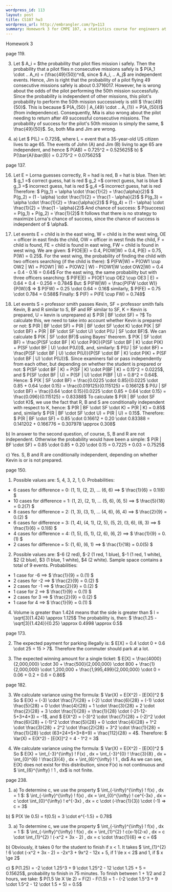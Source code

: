 ```yaml
--- 
wordpress_id: 113
layout: post
title: CS107 hw3
wordpress_url: http://embrangler.com/?p=113
summary: Homework 3 for CMPE 107, a statistics course for engineers at UC Santa Cruz.
---
```

Homework 3

page 119.

3) Let $ A_i = $the probability that pilot flies mission i safely.
Then the probability that a pilot flies n consecutive missions safely is $ P(A_1 \cdot .. A_n) = (\frac{49}{50})^n$, since $ A_i, .. A_j$ are independent events. Hence, Jim is right that the probability of a pilot flying 49 consecutive missions safely is about 0.3716017. However, he is wrong about the odds of the pilot performing the 50th mission successfully. Since the probability is independent of other missions, this pilot's probability to perform the 50th mission successively is still $ \frac{49}{50}$. This is because $ P(A_{50} | A_{49} \cdot .. A_{1}) = P(A_{50})$ (from independence). Consequently, Mia is also wrong about the pilot needing to return after 49 successful consecutive missions. The probability of success for the pilot's 50th mission is simply the same, $ \frac{49}{50}$. So, both Mia and Jim are wrong.

7) a) Let $ P(L) = 0.725$, where L = event that a 35-year-old US citizen lives to age 65. The events of John (A) and Jim (B) living to age 65 are independent, and hence $ P(AB) = 0.725^2 = 0.525625$
b) $ P(\bar{A}\bar{B}) = 0.275^2 = 0.075625$

page 137.

16) Let E = Lorna guesses correctly, R = had is red, B = hat is blue. Then let:
$ g_1 =$ correct guess, hat is red
$ g_2 =$ correct guess, hat is blue
$ g_3 =$ incorrect guess, hat is red
$ g_4 =$ incorrect guess, hat is red
Therefore:
$ P(g_1) = \alpha \cdot \frac{1}{2} = \frac{\alpha}{2}$
$ P(g_2) = (1 - \alpha) \cdot \frac{1}{2} = \frac{1 - \alpha}{2}$
$ P(g_3) = \alpha \cdot \frac{1}{2} = \frac{\alpha}{2}$
$ P(g_4) = (1 - \alpha) \cdot \frac{1}{2} = \frac{1 - \alpha}{2}$
And chance of success:
$ P(success) = P(g_1) + P(g_2) = \frac{1}{2}$
It follows that there is no strategy to maximize Lorna's chance of success, since the chance of success is independent of $ \alpha$.

17) Let events E = child is in the east wing, W = child is in the west wing, OE = officer in east finds the child, OW = officer in west finds the child, F = child is found, FE = child is found in east wing, FW = child is found in west wing. We are given:
$ P(OE|E) = 0.4, P(OW|W) = 0.4, P(E) = 0.75, P(W) = 0.25$.
For the west wing, the probability of finding the child with two officers searching (if the child is there):
$ P(FW|W) = P(OW1 \cup OW2 | W) = P(OW1 | W) + P(OW2 | W) - P(OW1|W \cdot OW2|W) = 0.4 + 0.4 - 0.16 = 0.64$
For the east wing, the same probability but with three officers searching:
$ P(FE|E) = P(OE1 \cup OE2 \cup OE3 | E) = 0.64 + 0.4 - 0.256 = 0.784$
But:
$ P(FW|W) = \frac{P(FW \cdot W)}{P(W)}$ => $ P(FW) = 0.25 \cdot 0.64 = 0.16$
similarly, $ P(FE) = 0.75 \cdot 0.784 = 0.588$
Finally:
$ P(F) = P(FE \cup FW) = 0.748$

19) Let events S = professor smith passes Kevin, SF = professor smith fails Kevin, B and R similar to S, BF and RF similar to SF, K = Kevin is prepared, U = kevin is unprepared
a) $ P(R | BF \cdot SF) = ?$
To calculate this, we need to take into account whether Kevin is prepared or not:
$ P(R | BF \cdot SF) = P(R | BF \cdot SF \cdot K) \cdot P(K | SF \cdot BF) + P(R | BF \cdot SF \cdot U) \cdot P(U | SF \cdot BF)$. We can calculate $ P(K | SF \cdot BF)$ using Bayes' theorem.
$ P(K | SF \cdot BF) = \frac{P(SF \cdot BF | K) \cdot P(K)}{P(SF \cdot BF | K) \cdot P(K) + P(SF \cdot BF | U) \cdot P(U)}$, and, similarly:
$ P(U | SF \cdot BF) = \frac{P(SF \cdot BF | U) \cdot P(U)}{P(SF \cdot BF | K) \cdot P(K) + P(SF \cdot BF | U) \cdot P(U)}$.
Since examiners fail or pass independently from each other, but depending on whether the student is prepared or not:
$ P(SF \cdot BF | K) = P(SF | K) \cdot P(BF | K) = 0.15^2 = 0.0225$, and
$ P(SF \cdot BF | U) = P(SF | U) \cdot P(BF | U) = 0.8^2 = 0.64$. Hence:
$ P(K | SF \cdot BF) = \frac{0.0225 \cdot 0.85}{0.0225 \cdot 0.85 + 0.64 \cdot 0.15} = \frac{0.019125}{0.115125} = 0.16612$
$ P(U | SF \cdot BF) = \frac{0.64 \cdot 0.15}{0.0225 \cdot 0.85 + 0.64 \cdot 0.15} = \frac{0.096}{0.115125} = 0.83388$
To calculate $ P(R | BF \cdot SF \cdot K)$, we use the fact that R, B and S are conditionally independent with respect to K, hence:
$ P(R | BF \cdot SF \cdot K) = P(R | K) = 0.85$ and, similarly
$ P(R | BF \cdot SF \cdot U) = P(R | U) = 0.15$.
Therefore:
$ P(R | BF \cdot SF) = 0.85 \cdot 0.16612 + 0.20 \cdot 0.83388 = 0.141202 + 0.166776 = 0.307978 \approx 0.308$

b) In answer to the second question, of course, S, B and R are not independent. Otherwise the probability would have been a simple:
$ P(R | BF \cdot SF) = 0.85 \cdot 0.85 + 0.20 \cdot 0.15 = 0.7225 + 0.03 = 0.7525$

c) Yes. S, B and R are conditionally independent, depending on whether Kevin is or is not prepared.


page 150.

1) Possible values are: 5, 4, 3, 2, 1, 0.
Probabilities:
* 6 cases for difference = 0: (1, 1), (2, 2), ... (6, 6) ==> $ \frac{1}{6} = 0.1(6) $
* 10 cases for difference = 1: (1, 2), (2, 1), ... (5, 6), (6, 5) ==> $ \frac{5}{18} = 0.2(7) $
* 8 cases for difference = 2: (1, 3), (3, 1), ... (4, 6), (6, 4) ==> $ \frac{2}{9} = 0.(2) $
* 6 cases for difference = 3: (1, 4), (4, 1), (2, 5), (5, 2), (3, 6), (6, 3) ==> $ \frac{1}{6} = 0.1(6) $
* 4 cases for difference = 4: (1, 5), (5, 1), (2, 6), (6, 2) ==> $ \frac{1}{9} = 0.(1) $
* 2 cases for difference = 5: (1, 6), (6, 1) ==> $ \frac{1}{18} = 0.0(5) $

2) Possible values are: $-6 (2 red), $-2 (1 red, 1 blue), $-1 (1 red, 1 white), $2 (2 blue), $3 (1 blue, 1 white), $4 (2 white). Sample space contains a total of 9 events.
Probabilities:
* 1 case for -6 ==> $ \frac{1}{9} = 0.(1) $
* 2 cases for -2 ==> $ \frac{2}{9} = 0.(2) $
* 2 cases for -1 ==> $ \frac{2}{9} = 0.(2) $
* 1 case for 2 ==> $ \frac{1}{9} = 0.(1) $
* 2 cases for 3 ==> $ \frac{2}{9} = 0.(2) $
* 1 case for 4 ==> $ \frac{1}{9} = 0.(1) $

4) Volume is greater than 1.424 means that the side is greater than $ l = \sqrt[3]{1.424} \approx 1.125$
The probability is, then:
$ \frac{1.25 - \sqrt[3]{1.424}}{0.25} \approx 0.4998 \approx 0.5$

page 173.

2) The expected payment for parking illegally is:
$ E[X] = 0.4 \cdot 0 + 0.6 \cdot 25 = 15 > 7$. Therefore the commuter should park at a lot.

3) The expected winning amount for a single ticket:
$ E[X] = \frac{4000}{2,000,000} \cdot 30 + \frac{500}{2,000,000} \cdot 800 + \frac{1}{2,000,000} \cdot 1,200,000 + \frac{1,995,499}{2,000,000} \cdot 0 = 0.06 + 0.2 + 0.6 = 0.86$


page 182.

3) We calculate variance using the formula: $ Var(X) = E(X^2) - [E(X)]^2 $
So $ E(X) = (-3) \cdot \frac{7}{28} + (-2) \cdot \frac{6}{28} + (-1) \cdot \frac{5}{28} + 0 \cdot \frac{4}{28} + 1 \cdot \frac{3}{28} + 2 \cdot \frac{2}{28} + 3 \cdot \frac{1}{28} = \frac{1}{28} \cdot (-21-12-5+3+4+3) = -1$, and
$ E(X^2) = (-3)^2 \cdot \frac{7}{28} + (-2)^2 \cdot \frac{6}{28} + (-1)^2 \cdot \frac{5}{28} + 0 \cdot \frac{4}{28} + 1^2 \cdot \frac{3}{28} + 2^2 \cdot \frac{2}{28} + 3^2 \cdot \frac{1}{28} = \frac{1}{28} \cdot (63+24+5+3+8+9) = \frac{112}{28} = 4$. Therefore:
$ Var(X) = E(X^2) - [E(X)]^2 = 4 - 1^2 = 3$

4) We calculate variance using the formula: $ Var(X) = E(X^2) - [E(X)]^2 $
So $ E(X) = \int_{-3}^{\infty} \! F(x) \, dx = \int_{-3}^{0} \! \frac{3}{8} \, dx + \int_{0}^{6} \! \frac{3}{4} \, dx + \int_{6}^{\infty} \! 1 \, dx$
As we can see, E(X) does not exist for this distribution, since F(x) is not continuous and $ \int_{6}^{\infty} \! 1 \, dx$ is not finite.

page 238.

1) a) To determine c, we use the property $ \int_{-\infty}^{\infty} \! f(x) \, dx = 1 $:
$ \int_{-\infty}^{\infty} \! f(x) \, dx = \int_{0}^{\infty} \! ce^{-3x} \, dx = c \cdot \int_{0}^{\infty} \! e^{-3x} \, dx = c \cdot (-\frac{1}{3}) \cdot (-1) => c = 3$

b) $ P(X \le 0.5) = f(0.5) = 3 \cdot e^{-1.5} = 0.78$

3) a) To determine c, we use the property $ \int_{-\infty}^{\infty} \! f(x) \, dx = 1 $:
$ \int_{-\infty}^{\infty} \! f(x) \, dx = \int_{1}^{2} \! c(x-1)(2-x) \, dx = c \cdot \int_{1}^{2} \! (-x^2 + 3x - 2) \, dx = c \cdot \frac{1}{6} => c = 6$

b) Obviously, it takes 0 for the student to finish if x < 1.
It takes $ \int_{1}^{2} \! 6 \cdot (-x^2 + 3x - 2) = -2x^3 + 9x^2 - 12x + 5, if 1 \le x < 2$ and 1, if $ x \ge 2$

c) $ P(1.25) = -2 \cdot 1.25^3 + 9 \cdot 1.25^2 - 12 \cdot 1.25 + 5 = 0.15625$, probability to finish in 75 minutes.
To finish between 1 + 1/2 and 2 hours, we take:
$ P(1.5 \le X \le 2) = F(2) - F(1.5) = 1 - (-2 \cdot 1.5^3 + 9 \cdot 1.5^2 - 12 \cdot 1.5 + 5) = 0.5$
